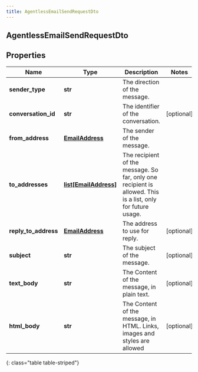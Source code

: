 ```yaml
---
title: AgentlessEmailSendRequestDto
---
```

## AgentlessEmailSendRequestDto

## Properties

|Name | Type | Description | Notes|
|------------ | ------------- | ------------- | -------------|
| **sender_type** | **str** | The direction of the message. | |
| **conversation_id** | **str** | The identifier of the conversation. | [optional] |
| **from_address** | [**EmailAddress**](EmailAddress.html) | The sender of the message. | |
| **to_addresses** | [**list[EmailAddress]**](EmailAddress.html) | The recipient of the message. So far, only one recipient is allowed. This is a list, only for future usage. | |
| **reply_to_address** | [**EmailAddress**](EmailAddress.html) | The address to use for reply. | [optional] |
| **subject** | **str** | The subject of the message. | [optional] |
| **text_body** | **str** | The Content of the message, in plain text. | [optional] |
| **html_body** | **str** | The Content of the message, in HTML. Links, images and styles are allowed | [optional] |
{: class="table table-striped"}


